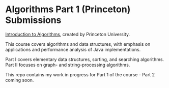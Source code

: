 # Algorithms Part 1 (Princeton) Submissions

[Introduction to Algorithms](https://coursera.org/learn/algorithms-part1), created by Princeton University.

This course covers algorithms and data structures, with emphasis on applications and performance analysis of Java implementations. 

Part I covers elementary data structures, sorting, and searching algorithms. Part II focuses on graph- and string-processing algorithms.

This repo contains my work in progress for Part 1 of the course - Part 2 coming soon.
